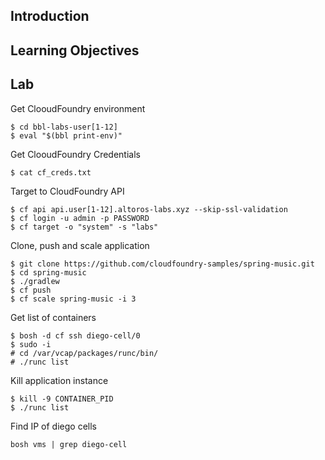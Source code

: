 ## Introduction

## Learning Objectives

## Lab

Get ClooudFoundry environment
```
$ cd bbl-labs-user[1-12]
$ eval "$(bbl print-env)"
```

Get ClooudFoundry Credentials
```
$ cat cf_creds.txt
```

Target to CloudFoundry API
```
$ cf api api.user[1-12].altoros-labs.xyz --skip-ssl-validation
$ cf login -u admin -p PASSWORD
$ cf target -o "system" -s "labs"
```

Clone, push and scale application
```
$ git clone https://github.com/cloudfoundry-samples/spring-music.git
$ cd spring-music
$ ./gradlew
$ cf push
$ cf scale spring-music -i 3 
```

Get list of containers

```
$ bosh -d cf ssh diego-cell/0
$ sudo -i
# cd /var/vcap/packages/runc/bin/
# ./runc list
```

Kill application instance
```
$ kill -9 CONTAINER_PID
$ ./runc list
```

Find IP of diego cells
```
bosh vms | grep diego-cell
```
